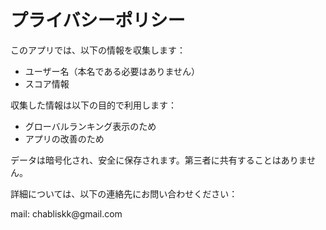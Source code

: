 <!DOCTYPE html>
<html lang="ja">
<head>
    <meta charset="UTF-8">
    <meta name="viewport" content="width=device-width, initial-scale=1.0">
    <title>プライバシーポリシー</title>
</head>
<body>
    <h1>プライバシーポリシー</h1>
    <p>このアプリでは、以下の情報を収集します：</p>
    <ul>
        <li>ユーザー名（本名である必要はありません）</li>
        <li>スコア情報</li>
    </ul>
    <p>収集した情報は以下の目的で利用します：</p>
    <ul>
        <li>グローバルランキング表示のため</li>
        <li>アプリの改善のため</li>
    </ul>
    <p>データは暗号化され、安全に保存されます。第三者に共有することはありません。</p>
    <p>詳細については、以下の連絡先にお問い合わせください：</p>
    <p>mail: chabliskk@gmail.com</p>
</body>
</html>
